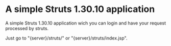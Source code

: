 #  A simple Struts 1.30.10 application

A simple Struts 1.30.10 application wich you can login and have your request processed by struts.

Just go to "{server}/struts/" or "{server}/struts/index.jsp".
